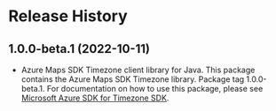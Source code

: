 # Release History

## 1.0.0-beta.1 (2022-10-11)

- Azure Maps SDK Timezone client library for Java. This package contains the Azure Maps SDK Timezone library. Package tag 1.0.0-beta.1. For documentation on how to use this package, please see [Microsoft Azure SDK for Timezone SDK](https://docs.microsoft.com/rest/api/maps/timezone).

